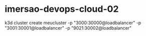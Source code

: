 # imersao-devops-cloud-02
k3d cluster create meucluster -p "3000:30000@loadbalancer" -p "3001:30001@loadbalancer" -p "9021:30002@loadbalancer"